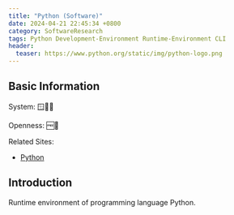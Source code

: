 ```yaml
---
title: "Python (Software)"
date: 2024-04-21 22:45:34 +0800
category: SoftwareResearch
tags: Python Development-Environment Runtime-Environment CLI
header:
  teaser: https://www.python.org/static/img/python-logo.png
---
```


## Basic Information

System: 🪟🍎🐧

Openness: 🆓📖

Related Sites:

* [Python](https://www.python.org/)

## Introduction

Runtime environment of programming language Python.

